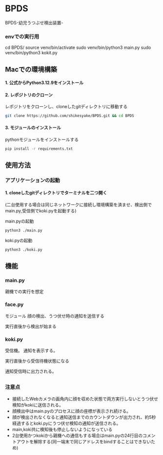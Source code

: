 # BPDS
BPDS-幼児うつぶせ検出装置-

### envでの実行用
cd BPDS/
source venv/bin/activate
sudo venv/bin/python3 main.py
sudo venv/bin/python3 kokit.py

## Macでの環境構築

#### 1. 公式からPython3.12.9をインストール

#### 2. レポジトリのクローン
レポジトリをクローンし、cloneしたgitディレクトリに移動する
```sh
git clone https://github.com/shikesyake/BPDS.git && cd BPDS
```

#### 3. モジュールのインストール
pythonモジュールをインストールする
```sh
pip install -r requirements.txt
```


## 使用方法

### アプリケーションの起動
#### 1. cloneしたgitディレクトリでターミナルを二つ開く
(二台使用する場合は同じネットワークに接続し環境構築を済ませ、検出側でmain.py,受信側でkoki.pyを起動する)

main.pyの起動
```sh
python3 ./main.py
```

koki.pyの起動
```sh
python3 ./koki.py
```

## 機能
### main.py
親機での実行を想定

### face.py

モジュール
顔の検出、うつ伏せ時の通知を送信する

実行直後から検出が始まる

### koki.py
受信機。
通知を表示する。

実行直後から受信待機状態になる

通知受信時に出力される。
##
### 注意点
- 接続したWebカメラの画角内に顔を収めた状態で両方実行しないとうつ伏せ検知がkokiに送信される。
- 顔検出中はmain.pyのプロセスに顔の座標が表示され続ける。
- 顔が検出されなくなると通知送信までのカウントダウンが出力され、約5秒経過するとkoki.pyにうつ伏せ検知の通知が送信される。
- main,koki共に検知後も停止しないようになっている
- 2台使用かつkokiから親機への通信もする場合はmain.pyの24行目のコメントアウトを解除する(同一端末で同じアドレスをbindすることはできないため)
##
